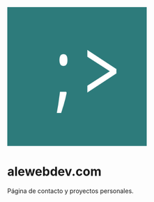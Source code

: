 <img src="./asset/image/logo.png" width="320px"/>

# alewebdev.com 

Página de contacto y proyectos personales. 


